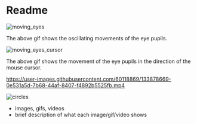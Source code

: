 # Readme


![moving_eyes](https://user-images.githubusercontent.com/60118869/133330730-8d597e66-dce0-4947-9601-4dbd92f64566.gif)

The above gif shows the oscillating movements of the eye pupils. 

![moving_eyes_cursor](https://user-images.githubusercontent.com/60118869/133878317-095a9189-46c9-4df5-9f50-ed8b8ed29224.gif)

The above gif shows the movement of the eye pupils in the direction of the mouse cursor.


https://user-images.githubusercontent.com/60118869/133878669-0e531a5d-7b68-44af-8407-f4892b5525fb.mp4


![circles](https://user-images.githubusercontent.com/60118869/133878773-98446f5c-c45a-473f-84c9-42504feee5b7.gif)


* images, gifs, videos
* brief description of what each image/gif/video shows

